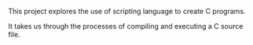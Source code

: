 This project explores the use of scripting language to create C programs. 

It takes us through the processes of compiling and executing a C source file.
